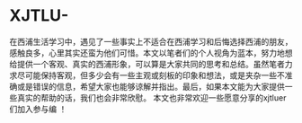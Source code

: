 # XJTLU-
在西浦生活学习中，遇见了一些事实上不适合在西浦学习和后悔选择西浦的朋友，感触良多，心里其实还蛮为他们可惜。本文以笔者们的个人视角为蓝本，努力地想给提供一个客观、真实的西浦形象，可以算是大家共同的思考和总结。虽然笔者力求尽可能保持客观，但多少会有一些主观或刻板的印象和想法，或是夹杂一些不准确或是错误的信息，希望大家也能够谅解并指出。最后，如果本文能为大家提供一些真实的帮助的话，我们也会非常欣慰。
本文也非常欢迎一些愿意分享的xjtluer们加入参与编
！
